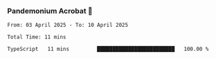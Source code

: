 ### Pandemonium Acrobat 🤸

<!--START_SECTION:waka-->

```all_time
From: 03 April 2025 - To: 10 April 2025

Total Time: 11 mins

TypeScript   11 mins         █████████████████████████   100.00 %
```

<!--END_SECTION:waka-->
